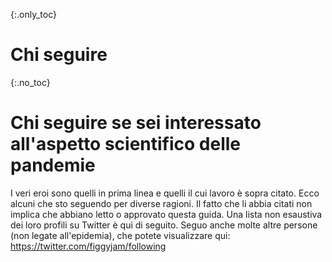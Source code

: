 {:.only_toc}
# Chi seguire

{:.no_toc}
# Chi seguire se sei interessato all'aspetto scientifico delle pandemie

I veri eroi sono quelli in prima linea e quelli il cui lavoro è sopra citato. Ecco alcuni che sto seguendo per diverse ragioni. Il fatto che li abbia citati non implica che abbiano letto o approvato questa guida. Una lista non esaustiva dei loro profili su Twitter è qui di seguito. Seguo anche molte altre persone (non legate all'epidemia), che potete visualizzare qui: <https://twitter.com/figgyjam/following>
